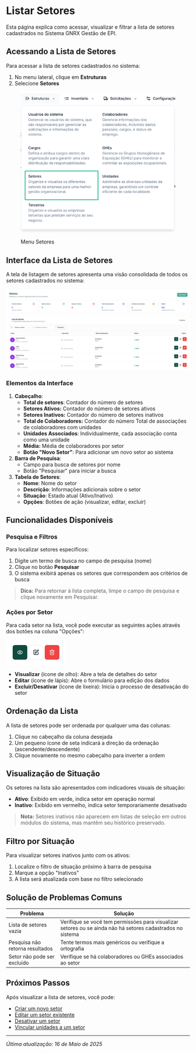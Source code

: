 # Listar Setores

Esta página explica como acessar, visualizar e filtrar a lista de setores cadastrados no Sistema GNRX Gestão de EPI.

## Acessando a Lista de Setores

Para acessar a lista de setores cadastrados no sistema:

1. No menu lateral, clique em **Estruturas**
2. Selecione **Setores**

<figure><img src="../../.gitbook/assets/image (4) (1).png" alt=""><figcaption><p>Menu Setores</p></figcaption></figure>

## Interface da Lista de Setores

A tela de listagem de setores apresenta uma visão consolidada de todos os setores cadastrados no sistema:

![Lista de Setores](<../../.gitbook/assets/image (5) (1).png>)

### Elementos da Interface

1. **Cabeçalho**:
   * **Total de setores**: Contador do número de setores
   * **Setores Ativos:** Contador do número de setores ativos
   * **Setores Inativos:** Contador do número de setores inativos
   * **Total de Colaboradores:** Contador do número Total de associações de colaboradores com unidades
   * **Unidades Associados**: Individualmente, cada associação conta como uma unidade
   * **Média:** Média de colaboradores por setor
   * **Botão "Novo Setor"**: Para adicionar um novo setor ao sistema
2. **Barra de Pesquisa**:
   * Campo para busca de setores por nome
   * Botão "Pesquisar" para iniciar a busca
3. **Tabela de Setores**:
   * **Nome**: Nome do setor
   * **Descrição**: Informações adicionais sobre o setor
   * **Situação**: Estado atual (Ativo/Inativo)
   * **Opções**: Botões de ação (visualizar, editar, excluir)

## Funcionalidades Disponíveis

### Pesquisa e Filtros

Para localizar setores específicos:

1. Digite um termo de busca no campo de pesquisa (nome)
2. Clique no botão **Pesquisar**
3. O sistema exibirá apenas os setores que correspondem aos critérios de busca

> **Dica:** Para retornar à lista completa, limpe o campo de pesquisa e clique novamente em Pesquisar.

### Ações por Setor

Para cada setor na lista, você pode executar as seguintes ações através dos botões na coluna "Opções":

![Botões de Ação](<../../.gitbook/assets/image (7) (1) (1).png>)

* **Visualizar** (ícone de olho): Abre a tela de detalhes do setor
* **Editar** (ícone de lápis): Abre o formulário para edição dos dados
* **Excluir/Desativar** (ícone de lixeira): Inicia o processo de desativação do setor

## Ordenação da Lista

A lista de setores pode ser ordenada por qualquer uma das colunas:

1. Clique no cabeçalho da coluna desejada
2. Um pequeno ícone de seta indicará a direção da ordenação (ascendente/descendente)
3. Clique novamente no mesmo cabeçalho para inverter a ordem

## Visualização de Situação

Os setores na lista são apresentados com indicadores visuais de situação:

* **Ativo**: Exibido em verde, indica setor em operação normal
* **Inativo**: Exibido em vermelho, indica setor temporariamente desativado

> **Nota:** Setores inativos não aparecem em listas de seleção em outros módulos do sistema, mas mantêm seu histórico preservado.

## Filtro por Situação

Para visualizar setores inativos junto com os ativos:

1. Localize o filtro de situação próximo à barra de pesquisa
2. Marque a opção "Inativos"
3. A lista será atualizada com base no filtro selecionado

## Solução de Problemas Comuns

| Problema                        | Solução                                                                                                    |
| ------------------------------- | ---------------------------------------------------------------------------------------------------------- |
| Lista de setores vazia          | Verifique se você tem permissões para visualizar setores ou se ainda não há setores cadastrados no sistema |
| Pesquisa não retorna resultados | Tente termos mais genéricos ou verifique a ortografia                                                      |
| Setor não pode ser excluído     | Verifique se há colaboradores ou GHEs associados ao setor                                                  |

## Próximos Passos

Após visualizar a lista de setores, você pode:

* [Criar um novo setor](criar-setor.md)
* [Editar um setor existente](editar-setor.md)
* [Desativar um setor](desativar-setor.md)
* [Vincular unidades a um setor](vincular-unidades.md)

***

_Última atualização: 16 de Maio de 2025_
